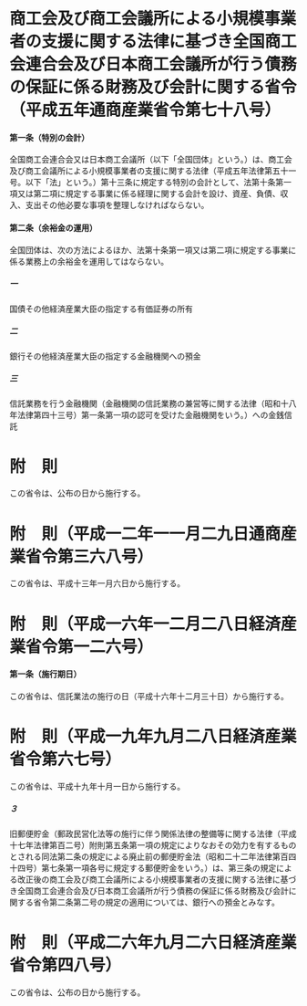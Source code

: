 # 商工会及び商工会議所による小規模事業者の支援に関する法律に基づき全国商工会連合会及び日本商工会議所が行う債務の保証に係る財務及び会計に関する省令（平成五年通商産業省令第七十八号）
#### 第一条（特別の会計）
全国商工会連合会又は日本商工会議所（以下「全国団体」という。）は、商工会及び商工会議所による小規模事業者の支援に関する法律（平成五年法律第五十一号。以下「法」という。）第十三条に規定する特別の会計として、法第十条第一項又は第二項に規定する事業に係る経理に関する会計を設け、資産、負債、収入、支出その他必要な事項を整理しなければならない。
#### 第二条（余裕金の運用）
全国団体は、次の方法によるほか、法第十条第一項又は第二項に規定する事業に係る業務上の余裕金を運用してはならない。
##### 一
国債その他経済産業大臣の指定する有価証券の所有
##### 二
銀行その他経済産業大臣の指定する金融機関への預金
##### 三
信託業務を行う金融機関（金融機関の信託業務の兼営等に関する法律（昭和十八年法律第四十三号）第一条第一項の認可を受けた金融機関をいう。）への金銭信託
# 附　則
この省令は、公布の日から施行する。
# 附　則（平成一二年一一月二九日通商産業省令第三六八号）
この省令は、平成十三年一月六日から施行する。
# 附　則（平成一六年一二月二八日経済産業省令第一二六号）
#### 第一条（施行期日）
この省令は、信託業法の施行の日（平成十六年十二月三十日）から施行する。
# 附　則（平成一九年九月二八日経済産業省令第六七号）
この省令は、平成十九年十月一日から施行する。
##### ３
旧郵便貯金（郵政民営化法等の施行に伴う関係法律の整備等に関する法律（平成十七年法律第百二号）附則第五条第一項の規定によりなおその効力を有するものとされる同法第二条の規定による廃止前の郵便貯金法（昭和二十二年法律第百四十四号）第七条第一項各号に規定する郵便貯金をいう。）は、第三条の規定による改正後の商工会及び商工会議所による小規模事業者の支援に関する法律に基づき全国商工会連合会及び日本商工会議所が行う債務の保証に係る財務及び会計に関する省令第二条第二号の規定の適用については、銀行への預金とみなす。
# 附　則（平成二六年九月二六日経済産業省令第四八号）
この省令は、公布の日から施行する。
